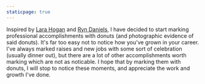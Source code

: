 ```yaml
---
staticpage: true
---
```

Inspired by <a href="http://larahogan.me/donuts/">Lara Hogan</a> and <a href="https://beero.ps/cupcakes/">Ryn Daniels</a>, I have decided to start marking professional accomplishments with donuts (and photographic evidence of said donuts). It's far too easy not to notice how you've grown in your career. I've always marked raises and new jobs with some sort of celebration (usually dinner out), but there are a lot of other accomplishments worth marking which are not as noticable. I hope that by marking them with donuts, I will stop to notice these moments, and appreciate the work and growth I've done.

